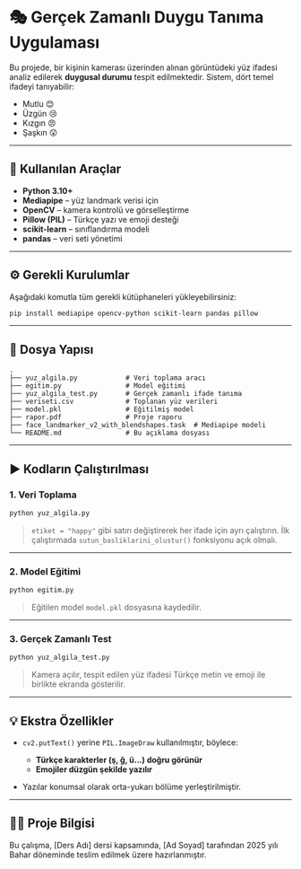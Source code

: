 # 🎭 Gerçek Zamanlı Duygu Tanıma Uygulaması

Bu projede, bir kişinin kamerası üzerinden alınan görüntüdeki yüz ifadesi analiz edilerek **duygusal durumu** tespit edilmektedir. Sistem, dört temel ifadeyi tanıyabilir:

- Mutlu 😊
- Üzgün 😢
- Kızgın 😠
- Şaşkın 😲

---

## 🧰 Kullanılan Araçlar

- **Python 3.10+**
- **Mediapipe** – yüz landmark verisi için
- **OpenCV** – kamera kontrolü ve görselleştirme
- **Pillow (PIL)** – Türkçe yazı ve emoji desteği
- **scikit-learn** – sınıflandırma modeli
- **pandas** – veri seti yönetimi

---

## ⚙️ Gerekli Kurulumlar

Aşağıdaki komutla tüm gerekli kütüphaneleri yükleyebilirsiniz:

```bash
pip install mediapipe opencv-python scikit-learn pandas pillow
````

---

## 📁 Dosya Yapısı

```
.
├── yuz_algila.py            # Veri toplama aracı
├── egitim.py                # Model eğitimi
├── yuz_algila_test.py       # Gerçek zamanlı ifade tanıma
├── veriseti.csv             # Toplanan yüz verileri
├── model.pkl                # Eğitilmiş model
├── rapor.pdf                # Proje raporu
├── face_landmarker_v2_with_blendshapes.task  # Mediapipe modeli
└── README.md                # Bu açıklama dosyası
```

---

## ▶️ Kodların Çalıştırılması

### 1. Veri Toplama

```bash
python yuz_algila.py
```

> `etiket = "happy"` gibi satırı değiştirerek her ifade için ayrı çalıştırın. İlk çalıştırmada `sutun_basliklarini_olustur()` fonksiyonu açık olmalı.

---

### 2. Model Eğitimi

```bash
python egitim.py
```

> Eğitilen model `model.pkl` dosyasına kaydedilir.

---

### 3. Gerçek Zamanlı Test

```bash
python yuz_algila_test.py
```

> Kamera açılır, tespit edilen yüz ifadesi Türkçe metin ve emoji ile birlikte ekranda gösterilir.

---

## 💡 Ekstra Özellikler

* `cv2.putText()` yerine `PIL.ImageDraw` kullanılmıştır, böylece:

  * **Türkçe karakterler (ş, ğ, ü...) doğru görünür**
  * **Emojiler düzgün şekilde yazılır**
* Yazılar konumsal olarak orta-yukarı bölüme yerleştirilmiştir.

---

## 👨‍🏫 Proje Bilgisi

Bu çalışma, \[Ders Adı] dersi kapsamında, \[Ad Soyad] tarafından 2025 yılı Bahar döneminde teslim edilmek üzere hazırlanmıştır.

```

